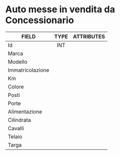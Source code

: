 # Auto messe in vendita da Concessionario 

| FIELD            | TYPE   | ATTRIBUTES |
| --               |:---:   |---         |
| Id               |INT
| Marca            |
| Modello          |
| Immatricolazione |
| Km               |
| Colore           |
| Posti            |
| Porte            |
| Alimentazione    |
| Cilindrata       |
| Cavalli          |
| Telaio           |
| Targa            |